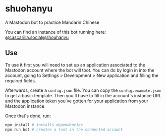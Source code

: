 # shuohanyu
A Mastodon bot to practice Mandarin Chinese

You can find an instance of this bot running here: [@cascarilla.social@shouhanyu](https://cascarilla.social/@shouhanyu)

## Use

To use it first you will need to set up an application associated to the Mastodon account where the bot will toot. You
can do by login in into the account, going to Settings > Development > New application and filling the required fields.

Afterwards, create a `config.json` file. You can copy the `config.example.json` to get a basic template. Then you'll
have to fill in the account's instance URL and the application token you've gotten for your application from your
Mastodon instance.

Once that's done, run:

```sh
npm install # installs dependencies
npm run bot # creates a toot in the connected account
```

